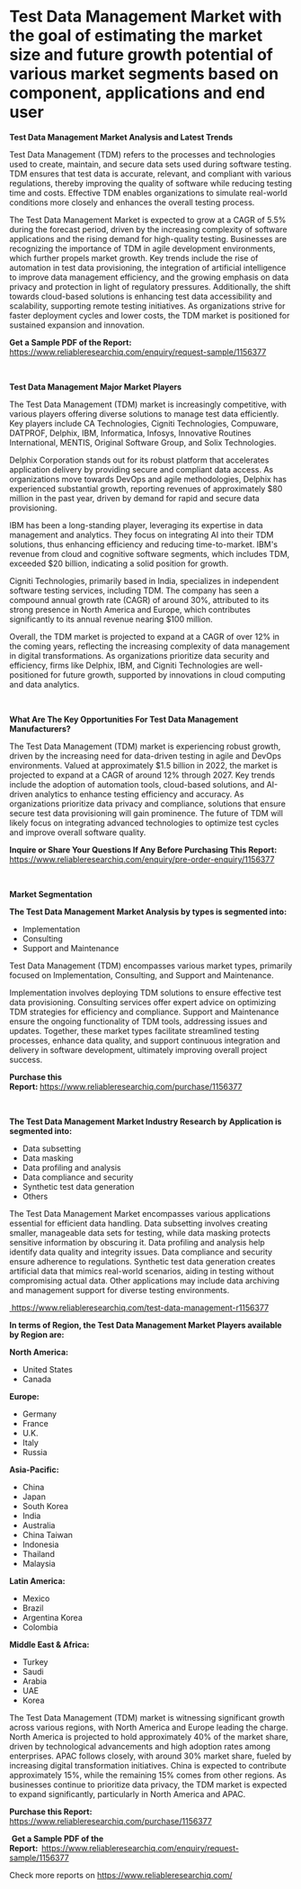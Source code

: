 <p><h1>Test Data Management Market with the goal of estimating the market size and future growth potential of various market segments based on component, applications and end user</h1></p><p><strong>Test Data Management Market Analysis and Latest Trends</strong></p>
<p><p>Test Data Management (TDM) refers to the processes and technologies used to create, maintain, and secure data sets used during software testing. TDM ensures that test data is accurate, relevant, and compliant with various regulations, thereby improving the quality of software while reducing testing time and costs. Effective TDM enables organizations to simulate real-world conditions more closely and enhances the overall testing process.</p><p>The Test Data Management Market is expected to grow at a CAGR of 5.5% during the forecast period, driven by the increasing complexity of software applications and the rising demand for high-quality testing. Businesses are recognizing the importance of TDM in agile development environments, which further propels market growth. Key trends include the rise of automation in test data provisioning, the integration of artificial intelligence to improve data management efficiency, and the growing emphasis on data privacy and protection in light of regulatory pressures. Additionally, the shift towards cloud-based solutions is enhancing test data accessibility and scalability, supporting remote testing initiatives. As organizations strive for faster deployment cycles and lower costs, the TDM market is positioned for sustained expansion and innovation.</p></p>
<p><strong>Get a Sample PDF of the Report:&nbsp;</strong> <a href="https://www.reliableresearchiq.com/enquiry/request-sample/1156377?utm_campaign=3107&utm_medium=2&utm_source=Github&utm_content=ia&utm_term=10032025&utm_id=test-data-management">https://www.reliableresearchiq.com/enquiry/request-sample/1156377</a></p>
<p>&nbsp;</p>
<p><strong>Test Data Management Major Market Players</strong></p>
<p><p>The Test Data Management (TDM) market is increasingly competitive, with various players offering diverse solutions to manage test data efficiently. Key players include CA Technologies, Cigniti Technologies, Compuware, DATPROF, Delphix, IBM, Informatica, Infosys, Innovative Routines International, MENTIS, Original Software Group, and Solix Technologies.</p><p>Delphix Corporation stands out for its robust platform that accelerates application delivery by providing secure and compliant data access. As organizations move towards DevOps and agile methodologies, Delphix has experienced substantial growth, reporting revenues of approximately $80 million in the past year, driven by demand for rapid and secure data provisioning.</p><p>IBM has been a long-standing player, leveraging its expertise in data management and analytics. They focus on integrating AI into their TDM solutions, thus enhancing efficiency and reducing time-to-market. IBM's revenue from cloud and cognitive software segments, which includes TDM, exceeded $20 billion, indicating a solid position for growth.</p><p>Cigniti Technologies, primarily based in India, specializes in independent software testing services, including TDM. The company has seen a compound annual growth rate (CAGR) of around 30%, attributed to its strong presence in North America and Europe, which contributes significantly to its annual revenue nearing $100 million.</p><p>Overall, the TDM market is projected to expand at a CAGR of over 12% in the coming years, reflecting the increasing complexity of data management in digital transformations. As organizations prioritize data security and efficiency, firms like Delphix, IBM, and Cigniti Technologies are well-positioned for future growth, supported by innovations in cloud computing and data analytics.</p></p>
<p>&nbsp;</p>
<p><strong>What Are The Key Opportunities For Test Data Management Manufacturers?</strong></p>
<p><p>The Test Data Management (TDM) market is experiencing robust growth, driven by the increasing need for data-driven testing in agile and DevOps environments. Valued at approximately $1.5 billion in 2022, the market is projected to expand at a CAGR of around 12% through 2027. Key trends include the adoption of automation tools, cloud-based solutions, and AI-driven analytics to enhance testing efficiency and accuracy. As organizations prioritize data privacy and compliance, solutions that ensure secure test data provisioning will gain prominence. The future of TDM will likely focus on integrating advanced technologies to optimize test cycles and improve overall software quality.</p></p>
<p><strong>Inquire or Share Your Questions If Any Before Purchasing This Report:</strong> <a href="https://www.reliableresearchiq.com/enquiry/pre-order-enquiry/1156377?utm_campaign=3107&utm_medium=2&utm_source=Github&utm_content=ia&utm_term=10032025&utm_id=test-data-management">https://www.reliableresearchiq.com/enquiry/pre-order-enquiry/1156377</a></p>
<p>&nbsp;</p>
<p><strong>Market Segmentation</strong></p>
<p><strong>The Test Data Management Market Analysis by types is segmented into:</strong></p>
<p><ul><li>Implementation</li><li>Consulting</li><li>Support and Maintenance</li></ul></p>
<p><p>Test Data Management (TDM) encompasses various market types, primarily focused on Implementation, Consulting, and Support and Maintenance. </p><p>Implementation involves deploying TDM solutions to ensure effective test data provisioning. Consulting services offer expert advice on optimizing TDM strategies for efficiency and compliance. Support and Maintenance ensure the ongoing functionality of TDM tools, addressing issues and updates. Together, these market types facilitate streamlined testing processes, enhance data quality, and support continuous integration and delivery in software development, ultimately improving overall project success.</p></p>
<p><strong>Purchase this Report:&nbsp;</strong><a href="https://www.reliableresearchiq.com/purchase/1156377?utm_campaign=3107&utm_medium=2&utm_source=Github&utm_content=ia&utm_term=10032025&utm_id=test-data-management">https://www.reliableresearchiq.com/purchase/1156377</a></p>
<p>&nbsp;</p>
<p><strong>The Test Data Management Market Industry Research by Application is segmented into:</strong></p>
<p><ul><li>Data subsetting</li><li>Data masking</li><li>Data profiling and analysis</li><li>Data compliance and security</li><li>Synthetic test data generation</li><li>Others</li></ul></p>
<p><p>The Test Data Management Market encompasses various applications essential for efficient data handling. Data subsetting involves creating smaller, manageable data sets for testing, while data masking protects sensitive information by obscuring it. Data profiling and analysis help identify data quality and integrity issues. Data compliance and security ensure adherence to regulations. Synthetic test data generation creates artificial data that mimics real-world scenarios, aiding in testing without compromising actual data. Other applications may include data archiving and management support for diverse testing environments.</p></p>
<p><a href="https://www.reliableresearchiq.com/test-data-management-r1156377?utm_campaign=3107&utm_medium=2&utm_source=Github&utm_content=ia&utm_term=10032025&utm_id=test-data-management">&nbsp;https://www.reliableresearchiq.com/test-data-management-r1156377</a></p>
<p><strong>In terms of Region, the Test Data Management Market Players available by Region are:</strong></p>
<p>
    <p> <strong> North America: </strong>
        <ul>
            <li>United States</li>
            <li>Canada</li>
        </ul>
        </p> 
    <p> <strong> Europe: </strong>
        <ul>
            <li>Germany</li>
            <li>France</li>
            <li>U.K.</li>
            <li>Italy</li>
            <li>Russia</li>
        </ul>
        </p> 
    <p> <strong> Asia-Pacific: </strong>
        <ul>
            <li>China</li>
            <li>Japan</li>
            <li>South Korea</li>
            <li>India</li>
            <li>Australia</li>
            <li>China Taiwan</li>
            <li>Indonesia</li>
            <li>Thailand</li>
            <li>Malaysia</li>
        </ul>
        </p> 
    <p> <strong> Latin America: </strong>
        <ul>
            <li>Mexico</li>
            <li>Brazil</li>
            <li>Argentina Korea</li>
            <li>Colombia</li>
        </ul>
        </p> 
    <p> <strong> Middle East & Africa: </strong>
        <ul>
            <li>Turkey</li>
            <li>Saudi</li>
            <li>Arabia</li>
            <li>UAE</li>
            <li>Korea</li>
        </ul>
    </p>
    </p>
<p><p>The Test Data Management (TDM) market is witnessing significant growth across various regions, with North America and Europe leading the charge. North America is projected to hold approximately 40% of the market share, driven by technological advancements and high adoption rates among enterprises. APAC follows closely, with around 30% market share, fueled by increasing digital transformation initiatives. China is expected to contribute approximately 15%, while the remaining 15% comes from other regions. As businesses continue to prioritize data privacy, the TDM market is expected to expand significantly, particularly in North America and APAC.</p></p>
<p><strong>Purchase this Report: </strong><a href="https://www.reliableresearchiq.com/purchase/1156377?utm_campaign=3107&utm_medium=2&utm_source=Github&utm_content=ia&utm_term=10032025&utm_id=test-data-management">https://www.reliableresearchiq.com/purchase/1156377</a></p>
<p>&nbsp;<strong>Get a Sample PDF of the Report:&nbsp;&nbsp;</strong><a href="https://www.reliableresearchiq.com/enquiry/request-sample/1156377?utm_campaign=3107&utm_medium=2&utm_source=Github&utm_content=ia&utm_term=10032025&utm_id=test-data-management">https://www.reliableresearchiq.com/enquiry/request-sample/1156377</a></p>
<p><strong></strong></p>
<p>Check more reports on <a href="https://www.reliableresearchiq.com/?utm_campaign=3107&utm_medium=2&utm_source=Github&utm_content=ia&utm_term=10032025&utm_id=test-data-management">https://www.reliableresearchiq.com/</a></p>
